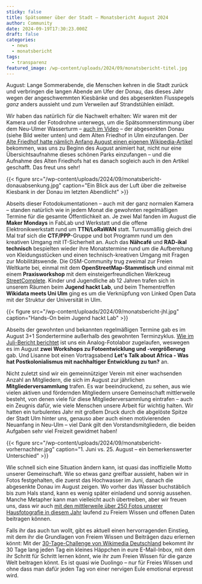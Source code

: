 ```yaml
---
sticky: false
title: Spätsommer über der Stadt – Monatsbericht August 2024
author: Community
date: 2024-09-19T17:30:23.000Z
draft: false
categories:
  - news
  - monatsbericht
tags:
  - transparenz
featured_image: /wp-content/uploads/2024/09/monatsbericht-titel.jpg
---
```


August: Lange Sommerabende, die Menschen kehren in die Stadt zurück und verbringen die langen Abende am Ufer der Donau, das dieses Jahr wegen der angeschwemmten Kiesbänke und des abgesenkten Flusspegels _ganz_ anders aussieht und zum Verweilen auf Strandstühlen einlädt.

Wir haben das natürlich für die Nachwelt erhalten: Wir waren mit der Kamera und der Fotodrohne unterwegs, um die Spätsommerstimmung über dem Neu-Ulmer Wasserturm – [auch im Video](https://commons.wikimedia.org/wiki/File:202408_Wasserturm_Neu_Ulm_und_Muenster.webm) – der abgesenkten Donau (siehe Bild weiter unten) und dem Alten Friedhof in Ulm einzufangen. Der [Alte Friedhof hatte nämlich Anfang August einen eigenen Wikipedia-Artikel](https://de.wikipedia.org/wiki/Alter_Friedhof_(Ulm)) bekommen, was uns zu Beginn des August animiert hat, nicht nur eine Übersichtsaufnahme dieses schönen Parks einzufangen – und die Aufnahme des Alten Friedhofs hat es danach sogleich auch in den Artikel geschafft.
Das freut uns sehr!

{{< figure src="/wp-content/uploads/2024/09/monatsbericht-donauabsenkung.jpg" caption="Ein Blick aus der Luft über die zeitweise Kiesbank in der Donau im letzten Abendlicht" >}}

Abseits dieser Fotodokumentationen – auch mit der ganz normalen Kamera – standen natürlich wie in jedem Monat die gewohnten regelmäßigen Termine für die gesamte Öffentlichkeit an. Je zwei Mal fanden im August die **Maker Mondays** in FabLab und Werkstatt und die offene Elektronikwerkstatt rund um **TTN/LoRaWAN** statt. Turnusmäßig gleich drei Mal traf sich die **CTF/PPP**-Gruppe und bot Programm rund um den kreativen Umgang mit IT-Sicherheit an. Auch das **Nähcafé** und **RAD-ikal technisch** bespielten wieder ihre Monatstermine rund um die Aufbereitung von Kleidungsstücken und einen technisch-kreativen Umgang mit Fragen zur Mobilitätswende. Die OSM-Community trug zweimal zur Freien Weltkarte bei, einmal mit dem **OpenStreetMap-Stammtisch** und einmal mit einem **Praxisworkshop** mit dem einsteigerfreundlichen Werkzeug [StreetComplete](https://streetcomplete.app/). Kinder und Jugendliche ab 12 Jahren trafen sich in unserem Räumen beim **Jugend hackt Lab**, und beim Thementreffen **Wikidata meets Uni Ulm** ging es um die Verknüpfung von Linked Open Data mit der Struktur der Universität in Ulm.

{{< figure src="/wp-content/uploads/2024/09/monatsbericht-jhl.jpg" caption="Hands-On beim Jugend hackt Lab" >}}

Abseits der gewohnten und bekannten regelmäßigen Termine gab es im August 3+1 Sondertermine außerhalb des gewohnten Terminzyklus. [Wie im Juli-Bericht berichtet](/lokalfeiertag-monatsbericht-juli-2024/) ist uns ein Analog-Fotolabor zugelaufen, weswegen es im August **zwei Workshops zu Fotoentwicklung und -vergrößerung** gab. Und Lisanne bot einen Vortragsabend **Let's Talk about Africa - Was hat Postkolonialismus mit nachhaltiger Entwicklung zu tun?** an.

Nicht zuletzt sind wir ein gemeinnütziger Verein mit einer wachsenden Anzahl an Mitgliedern, die sich im August zur jährlichen **Mitgliederversammlung** trafen. Es war beeindruckend, zu sehen, aus wie vielen aktiven und fördernden Mitgliedern unsere Gemeinschaft mittlerweile besteht, von denen viele für diese Mitgliederversammlung eintrafen – auch ein Zeugnis dafür, wie viele Menschen unsere Arbeit für wichtig halten. Wir hatten ein turbulentes Jahr mit großem Druck durch die abgelöste Spitze der Stadt Ulm hinter uns, genauso aber auch einen motivierenden Neuanfang in Neu-Ulm – viel Dank gilt den Vorstandsmitgliedern, die beiden Aufgaben sehr viel Freizeit gewidmet haben!

{{< figure src="/wp-content/uploads/2024/09/monatsbericht-vorhernachher.jpg" caption="1. Juni vs. 25. August – ein bemerkenswerter Unterschied" >}}

Wie schnell sich eine Situation ändern kann, ist quasi das inoffizielle Motto unserer Gemeinschaft. Wie so etwas ganz greifbar aussieht, haben wir in Fotos festgehalten, die zuerst das Hochwasser im Juni, danach die abgesenkte Donau im August zeigen. Wo vorher das Wasser buchstäblich bis zum Hals stand, kann es wenig später einladend und sonnig aussehen. Manche Metapher kann man vielleicht auch übertreiben, aber wir freuen uns, dass wir auch [mit den mittlerweile über 250 Fotos unserer Hausfotografie in diesem Jahr](https://commons.wikimedia.org/wiki/Category:Hausfotografie_tempor%C3%A4rhaus_(2024)) laufend zu Freiem Wissen und offenen Daten beitragen können.

Falls ihr das auch tun wollt, gibt es aktuell einen hervorragenden Einstieg, mit dem ihr die Grundlagen von Freiem Wissen und Beiträgen dazu erlernen könnt: Mit der [30-Tage-Challenge von Wikimedia Deutschland](https://www.wikimedia.de/wikipedia-challenge/) bekommt ihr 30 Tage lang jeden Tag ein kleines Häppchen in eure E-Mail-Inbox, mit dem ihr Schritt für Schritt lernen könnt, wie ihr zum Freien Wissen für die ganze Welt beitragen könnt. Es ist quasi wie Duolingo – nur für Freies Wissen und ohne dass man dafür jeden Tag von einer nervigen Eule emotional erpresst wird.

